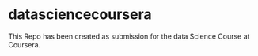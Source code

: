# datasciencecoursera
This Repo has been created as submission for the data Science Course at Coursera.
